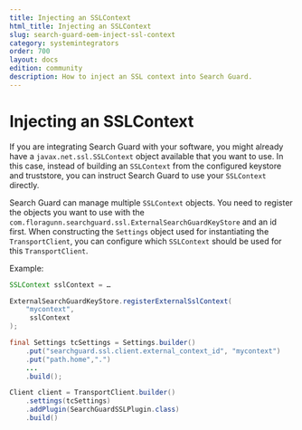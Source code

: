 ```yaml
---
title: Injecting an SSLContext
html_title: Injecting an SSLContext
slug: search-guard-oem-inject-ssl-context
category: systemintegrators
order: 700
layout: docs
edition: community
description: How to inject an SSL context into Search Guard.
---
```

<!---
Copyright 2018 floragunn GmbH
-->

# Injecting an SSLContext

If you are integrating Search Guard with your software, you might already have a `javax.net.ssl.SSLContext` object available that you want to use. In this case, instead of building an `SSLContext` from the configured keystore and truststore, you can instruct Search Guard to use your `SSLContext` directly.

Search Guard can manage multiple `SSLContext` objects. You need to register the objects you want to use with the `com.floragunn.searchguard.ssl.ExternalSearchGuardKeyStore` and an id first. When constructing the `Settings` object used for instantiating the `TransportClient`, you can configure which `SSLContext` should be used for this `TransportClient`.

Example:

```java
SSLContext sslContext = …

ExternalSearchGuardKeyStore.registerExternalSslContext(
    "mycontext",
     sslContext
);

final Settings tcSettings = Settings.builder()
    .put("searchguard.ssl.client.external_context_id", "mycontext")
    .put("path.home",".")
    ...
    .build();

Client client = TransportClient.builder()
    .settings(tcSettings)
    .addPlugin(SearchGuardSSLPlugin.class)
    .build()
```



